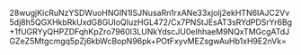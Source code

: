 28wugjKicRuNzYSDWuoHNGlN1ISJNusaRn1rxANe33xjolj2ekHTN6IAJC2Vv5dj8h5QGXHkbRkUxdG8GUloQIuzHGL472/Cx7PNStJEsAT3sRYdPDSrYr6Bg+1fUGRYyQHPZDFqhKpZro7960l3LUNkYdscJU0eIhhaeM9NQxTMGcgATdJGZeZ5Mtgcmgq5pZj6kbWcBopN96pk+POtFxyvMEZsgwAuHb1xH9E2nVk=